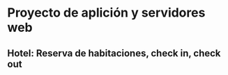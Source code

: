 # Proyecto de aplición y servidores web 
##  Hotel: Reserva de habitaciones, check in, check out ##
